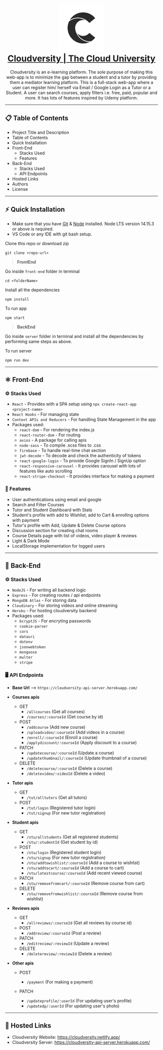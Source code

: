 <h1 align="center">
  <img src="./src/assets/images/logo.jpg" width="150px"/><br/>
  <strong><a href="https://cloudversity.netlify.app/">Cloudversity | The Cloud University</a></strong>
</h1>
<p align="center">Cloudversity is an e-learning platform. The sole purpose of making this web-app is to minimize the gap between a student and a tutor by providing them a mediator learning platform. This is a full-stack web-app where a user can register him/ herself via Email / Google Login as a Tutor or a Student. A user can search courses, apply filters i.e. free, paid, popular and more. It has lots of features inspired by Udemy platform.
</p>

---

## 📋 **Table of Contents**

- Project Title and Description
- Table of Contents
- Quick Installation
- Front-End
  - Stacks Used
  - Features
- Back-End
  - Stacks Used
  - API Endpoints
- Hosted Links
- Authors
- License
<!-- - Demo-preview -->

---

## ⚡ **Quick Installation**

- Make sure that you have [Git](https://git-scm.com/downloads) & [Node](https://nodejs.org) installed. Node LTS version 14.15.3 or above is required.
- VS Code or any IDE with git bash setup.

Clone this repo or download zip

```
git clone <repo-url>
```

> **FrontEnd**

Go inside `front-end` folder in terminal

```
cd <folderName>
```

Install all the dependencies

```
npm install
```

To run app

```
npm start
```

> **BackEnd**

Go inside `server` folder in terminal and install all the dependencies by performing same steps as above.

To run server

```
npm run dev
```

<!-- # Demo-Preview -->

---

## ⚛️ **Front-End**

### ⚙️ Stacks Used

- `React` - Provides with a SPA setup using `npx create-react-app <project-name>`
- `React Hooks` - For managing state
- `Context APIs and Reducers` - For handling State Management in the app
- Packages used:
  - `react-dom` - For rendering the index.js
  - `react-router-dom` - For routing
  - `axios` - A package for calling apis
  - `node-sass` - To compile .scss files to .css
  - `firebase` - To handle real-time chat section
  - `jwt-decode` - To decode and check the authenticity of tokens
  - `react-google-login` - To provide Google SignIn / SignUp option
  - `react-responsive-carousel` - It provides carousel with lots of features like auto scrolling
  - `react-stripe-checkout` - It provides interface for making a payment

### 🎯 Features

- User authentications using email and google
- Search and Filter Courses
- Tutor and Student Dashboard with Stats
- Student's profile with add to Wishlist, add to Cart & enrolling options with payment
- Tutor's profile with Add, Update & Delete Course options
- Discussion section for creating chat rooms
- Course Details page with list of videos, video player & reviews
- Light & Dark Mode
- LocalStorage implementation for logged users

---

## 🚀 **Back-End**

### ⚙️ Stacks Used

- `NodeJS` - For writing all backend logic
- `Express` - For creating routes / api endpoints
- `MongoDB Atlas` - For storing data
- `Cloudinary` - For storing videos and online streaming
- `Heroku` - For hosting cloudversity backend
- Packages used:
  - `bcryptJS` - For encryting passwords
  - `cookie-parser`
  - `cors`
  - `datauri`
  - `dotenv`
  - `jsonwebtoken`
  - `mongoose`
  - `multer`
  - `stripe`

### 🖥️ API Endpoints

- **Base Url** --> `https://cloudversity-api-server.herokuapp.com/`
- **Courses apis**

  - GET
    - `/allcourses` (Get all courses)
    - `/courses/:courseId` (Get course by id)
  - POST
    - `/addcourse` (Add new course)
    - `/uploadvideo/:courseId` (Add videos in a course)
    - `/enroll/:courseId` (Enroll a course)
    - `/applydiscount/:courseId` (Apply discount to a course)
  - PATCH
    - `/updatecourse/:courseId` (Update a course)
    - `/updatethumbnail/:courseId` (Update thumbnail of a course)
  - DELETE
    - `/deletecourse/:courseId` (Delete a course)
    - `/deletevideo/:videoId` (Delete a video)

- **Tutor apis**

  - GET
    - `/tut/alltutors` (Get all tutors)
  - POST
    - `/tut/login` (Registered tutor login)
    - `/tut/signup` (For new tutor registration)

- **Student apis**

  - GET
    - `/stu/allstudents` (Get all registered students)
    - `/stu/:studentId` (Get student by id)
  - POST
    - `/stu/login` (Registered student login)
    - `/stu/signup` (For new tutor registration)
    - `/stu/addtowishlist/:courseId` (Add a course to wishlist)
    - `/stu/addtocart/:courseId` (Add a course to cart)
    - `/stu/latestcourse/:courseId` (Add recent viewed course)
  - PATCH
    - `/stu/removefromcart/:courseId` (Remove course from cart)
  - DELETE
    - `/stu/removefromwishlist/:courseId` (Remove course from wishlist)

- **Reviews apis**

  - GET
    - `/allreviews/:courseId` (Get all reviews by course id)
  - POST
    - `/addreview/:courseId` (Post a review)
  - PATCH
    - `/editreview/:reviewId` (Update a review)
  - DELETE
    - `/deletereview/:reviewId` (Delete a review)

- **Other apis**

  - POST

    - `/payment` (For making a payment)

  - PATCH
    - `/updateprofile/:userId` (For updating user's profile)
    - `/updatedp/:userId` (For updating user's photo)

---

## 🔗 **Hosted Links**

- Cloudversity Website: https://cloudversity.netlify.app/
- Cloudversity Server: https://cloudversity-api-server.herokuapp.com/
